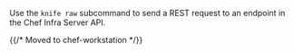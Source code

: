 Use the `knife raw` subcommand to send a REST request to an endpoint in
the Chef Infra Server API.

{{/* Moved to chef-workstation */}}
